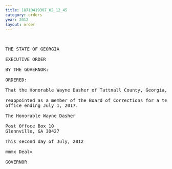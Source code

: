 ```yaml
---
title: 18710419307_02_12_45
category: orders
year: 2012
layout: order
---
```


<pre> 

THE STATE OF GEORGIA

EXECUTIVE ORDER

BY THE GOVERNOR:

ORDERED:

That the Honorable Wayne Dasher of Tattnall County, Georgia, is

reappointed as a member of the Board of Corrections for a term of
office ending July 1, 2017.

The Honorable Wayne Dasher

Post Offoce Box 10
Glennville, GA 30427

This second day of July, 2012

mmmx Deal»

GOVERNOR

</pre>
